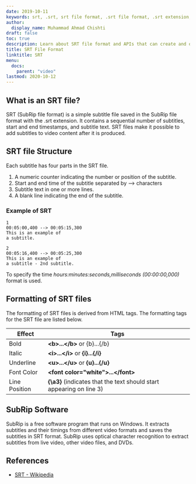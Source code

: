 ```yaml
---
date: 2019-10-11
keywords: srt, .srt, srt file format, .srt file format, .srt extension, srt extension
author:
  display_name: Muhammad Ahmad Chishti
draft: false
toc: true
description: Learn about SRT file format and APIs that can create and open SRT files.
title: SRT File Format
linktitle: SRT
menu:
  docs:
    parent: "video"
lastmod: 2020-10-12
---
```


## What is an SRT file? ##

SRT (SubRip file format) is a simple subtitle file saved in the SubRip file format with the .srt extension. It contains a sequential number of subtitles, start and end timestamps, and subtitle text. SRT files make it possible to add subtitles to video content after it is produced.

## SRT file Structure ##

Each subtitle has four parts in the SRT file.

1. A numeric counter indicating the number or position of the subtitle.
1. Start and end time of the subtitle separated by --> characters
1. Subtitle text in one or more lines.
1. A blank line indicating the end of the subtitle.

### Example of SRT ###

```
1
00:05:00,400 --> 00:05:15,300
This is an example of
a subtitle.

2
00:05:16,400 --> 00:05:25,300
This is an example of
a subtitle - 2nd subtitle.
```

To specify the time *hours:minutes:seconds,milliseconds (00:00:00,000)* format is used.

## Formatting of SRT files ##

The formatting of SRT files is derived from HTML tags. The formatting tags for the SRT file are listed below.

| Effect | Tags |
| --- | --- |
|Bold|**\<b>...\</b>** or {b}...{/b}|
|Italic|**\<i>...\</i>** or **{i}...{/i}**|
|Underline|**\<u>...\</u>** or **{u}...{/u}**|
|Font Color|**\<font color="white">...\</font>**|
|Line Position|**{\a3}** (indicates that the text should start appearing on line 3)

## SubRip Software ##

SubRip is a free software program that runs on Windows. It extracts subtitles and their timings from different video formats and saves the subtitles in SRT format. SubRip uses optical character recognition to extract subtitles from live video, other video files, and DVDs.

## References ##

- [SRT - Wikipedia](https://en.wikipedia.org/wiki/SubRip)